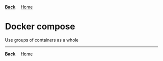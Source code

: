 **[Back](../README.md)**
&emsp;[Home](/README.md)

# Docker compose

Use groups of containers as a whole

---
**[Back](../README.md)**
&emsp;[Home](/README.md)
